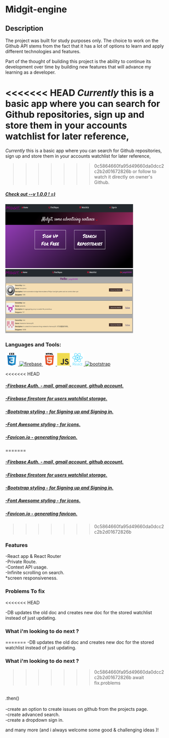 # Midgit-engine

## Description

The project was built for study purposes only.
The choice to work on the Github API stems from the fact that it has a lot of options to learn and apply different technologies and features.

Part of the thought of building this project is the ability to continue its development over time by building new features that will advance my learning as a developer.

<<<<<<< HEAD
_Currently_ this is a basic app where you can search for Github repositories, sign up and store them in your accounts watchlist for later reference,
=======
*Currently* this is a basic app where you can search for Github repositories, sign up and store them in your accounts watchlist for later reference,
>>>>>>> 0c5864660fa95d49660da0dcc2c2b2d01672826b
or follow to watch it directly on owner's Github.

##### [Check out --v 1.0.0 ! =)](https://midgit-engine.netlify.app/)

<img src="https://github.com/Justy031090/Midgit-engine/blob/main/snip-home.PNG?raw=true" width='400' height='200'/><img src="https://github.com/Justy031090/Midgit-engine/blob/main/snip-watchlist.PNG?raw=true" width='400' height='200'/>

<h3 align="left">Languages and Tools:</h3>
<p align="left"> <a href="https://www.w3schools.com/css/" target="_blank" rel="noreferrer"> <img src="https://raw.githubusercontent.com/devicons/devicon/master/icons/css3/css3-original-wordmark.svg" alt="css3" width="40" height="40"/> </a> <a href="https://firebase.google.com/" target="_blank" rel="noreferrer"> <img src="https://www.vectorlogo.zone/logos/firebase/firebase-icon.svg" alt="firebase" width="40" height="40"/> </a> <a href="https://www.w3.org/html/" target="_blank" rel="noreferrer"> <img src="https://raw.githubusercontent.com/devicons/devicon/master/icons/html5/html5-original-wordmark.svg" alt="html5" width="40" height="40"/> </a> <a href="https://developer.mozilla.org/en-US/docs/Web/JavaScript" target="_blank" rel="noreferrer"> <img src="https://raw.githubusercontent.com/devicons/devicon/master/icons/javascript/javascript-original.svg" alt="javascript" width="40" height="40"/> </a> <a href="https://reactjs.org/" target="_blank" rel="noreferrer"> <img src="https://raw.githubusercontent.com/devicons/devicon/master/icons/react/react-original-wordmark.svg" alt="react" width="40" height="40"/> </a> 
<a href="https://getbootstrap.com/" target="_blank" rel="noreferrer"> <img src="https://camo.githubusercontent.com/bec2c92468d081617cb3145a8f3d8103e268bca400f6169c3a68dc66e05c971e/68747470733a2f2f76352e676574626f6f7473747261702e636f6d2f646f63732f352e302f6173736574732f6272616e642f626f6f7473747261702d6c6f676f2d736861646f772e706e67" alt="bootstrap" width="40" height="40"/> </a></p>
<<<<<<< HEAD

##### <a href="https://firebase.google.com/" target="_blank" rel="noreferrer">-Firebase Auth. - mail, gmail account, github account. </a>

##### <a href="https://firebase.google.com/" target="_blank" rel="noreferrer">-Firebase firestore for users watchlist storage. </a>

##### <a href="https://getbootstrap.com/" target="_blank" rel="noreferrer">-Bootstrap styling - for Signing up and Signing in. </a>

##### <a href="https://fontawesome.com/" target="_blank" rel="noreferrer">-Font Awesome styling - for icons. </a>

##### <a href="https://favicon.io/" target="_blank" rel="noreferrer">-Favicon.io - generating favicon. </a>
=======

#####  <a href="https://firebase.google.com/" target="_blank" rel="noreferrer">-Firebase Auth. - mail, gmail account, github account. </a>
#####  <a href="https://firebase.google.com/" target="_blank" rel="noreferrer">-Firebase firestore for users watchlist storage. </a>
#####  <a href="https://getbootstrap.com/" target="_blank" rel="noreferrer">-Bootstrap styling - for Signing up and Signing in. </a>
#####  <a href="https://fontawesome.com/" target="_blank" rel="noreferrer">-Font Awesome styling - for icons. </a>
#####  <a href="https://favicon.io/" target="_blank" rel="noreferrer">-Favicon.io - generating favicon. </a>
>>>>>>> 0c5864660fa95d49660da0dcc2c2b2d01672826b

<h3>Features</h3>
-React app & React Router
<br>
-Private Route.
<br>
-Context API usage.
<br>
-Infinite scrolling on search.
<br>
*screen responsiveness.

### Problems To fix
<<<<<<< HEAD

-DB updates the old doc and creates new doc for the stored watchlist
instead of just updating.

### What i'm looking to do next ?

=======
-DB updates the old doc and creates new doc for the stored watchlist
instead of just updating.


### What i'm looking to do next ?
>>>>>>> 0c5864660fa95d49660da0dcc2c2b2d01672826b
await fix.problems
<br>
.then()
<br>
<br>
-create an option to create issues on github from the projects page.
<br>
-create advanced search.
<br>
-create a dropdown sign in.

and many more (and i always welcome some good & challenging ideas )!
